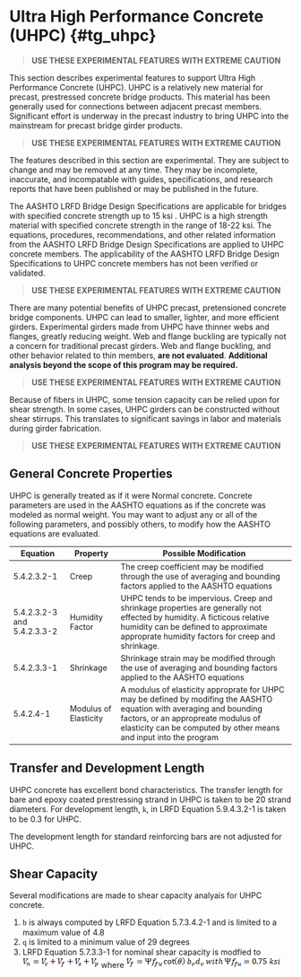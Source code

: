 Ultra High Performance Concrete (UHPC) {#tg_uhpc}
======================================
> **USE THESE EXPERIMENTAL FEATURES WITH EXTREME CAUTION**

This section describes experimental features to support Ultra High Performance Concrete (UHPC). UHPC is a relatively new material for precast, prestressed concrete bridge products. This material has been generally used for connections between adjacent precast members. Significant effort is underway in the precast industry to bring UHPC into the mainstream for precast bridge girder products.

> **USE THESE EXPERIMENTAL FEATURES WITH EXTREME CAUTION**

The features described in this section are experimental. They are subject to change and may be removed at any time. They may be incomplete, inaccurate, and incompatable with guides, specifications, and research reports that have been published or may be published in the future.

The AASHTO LRFD Bridge Design Specifications are applicable for bridges with specified concrete strength up to 15 ksi . UHPC is a high strength material with specified concrete strength in the range of 18-22 ksi. The equations, procedures, recommendations, and other related information from the AASHTO LRFD Bridge Design Specifications are applied to UHPC concrete members. The applicability of the AASHTO LRFD Bridge Design Specifications to UHPC concrete members has not been verified or validated. 

> **USE THESE EXPERIMENTAL FEATURES WITH EXTREME CAUTION**

There are many potential benefits of UHPC precast, pretensioned concrete bridge components. UHPC can lead to smaller, lighter, and more efficient girders. Experimental girders made from UHPC have thinner webs and flanges, greatly reducing weight. Web and flange buckling are typically not a concern for traditional precast girders. Web and flange buckling, and other behavior related to thin members, **are not evaluated**. **Additional analysis beyond the scope of this program may be required.**

> **USE THESE EXPERIMENTAL FEATURES WITH EXTREME CAUTION**

Because of fibers in UHPC, some tension capacity can be relied upon for shear strength. In some cases, UHPC girders can be constructed without shear stirrups. This translates to significant savings in labor and materials during girder fabrication.

> **USE THESE EXPERIMENTAL FEATURES WITH EXTREME CAUTION**

## General Concrete Properties
UHPC is generally treated as if it were Normal concrete. Concrete parameters are used in the AASHTO equations as if the concrete was modeled as normal weight. You may want to adjust any or all of the following parameters, and possibly others, to modify how the AASHTO equations are evaluated.

Equation | Property | Possible Modification
-------------|------------------------|-------------------
5.4.2.3.2-1 | Creep | The creep coefficient may be modified through the use of averaging and bounding factors applied to the AASHTO equations
5.4.2.3.2-3 and 5.4.2.3.3-2 | Humidity Factor | UHPC tends to be impervious. Creep and shrinkage properties are generally not effected by humidity. A ficticous relative humidity can be defined to approximate approprate humidity factors for creep and shrinkage.
5.4.2.3.3-1 | Shrinkage | Shrinkage strain may be modified through the use of averaging and bounding factors applied to the AASHTO equations
5.4.2.4-1 | Modulus of Elasticity | A modulus of elasticity approprate for UHPC may be defined by modifing the AASHTO equation with averaging and bounding factors, or an appropreate modulus of elasticity can be computed by other means and input into the program

## Transfer and Development Length
UHPC concrete has excellent bond characteristics. The transfer length for bare and epoxy coated prestressing strand in UHPC is taken to be 20 strand diameters. For development length, <span style="font-family:Symbol">k</span>, in LRFD Equation 5.9.4.3.2-1 is taken to be 0.3 for UHPC.

The development length for standard reinforcing bars are not adjusted for UHPC.

## Shear Capacity
Several modifications are made to shear capacity analyais for UHPC concrete.

1. <span style="font-family:Symbol">b</span> is always computed by LRFD Equation 5.7.3.4.2-1 and is limited to a maximum value of 4.8
2. <span style="font-family:Symbol">q</span> is limited to a minimum value of 29 degrees
3. LRFD Equation 5.7.3.3-1 for nominal shear capacity is modfied to ![](.\Vn_UHPC.png) where ![](.\Vf.png)
